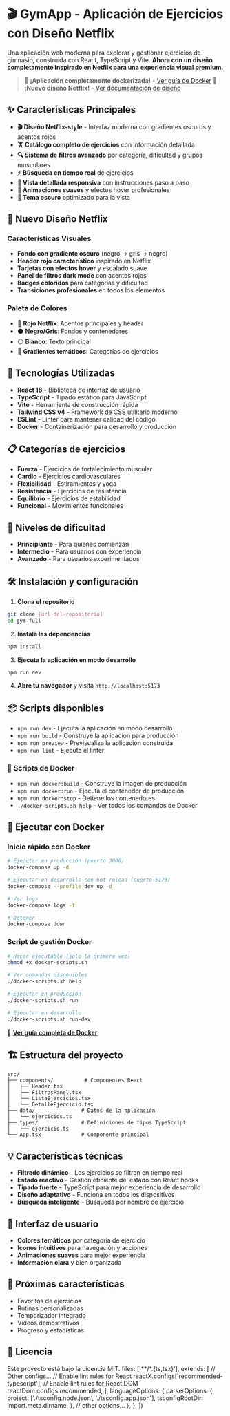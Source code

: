 # 🎬 GymApp - Aplicación de Ejercicios con Diseño Netflix

Una aplicación web moderna para explorar y gestionar ejercicios de gimnasio, construida con React, TypeScript y Vite. **Ahora con un diseño completamente inspirado en Netflix para una experiencia visual premium.**

> 🐳 **¡Aplicación completamente dockerizada!** - [Ver guía de Docker](DOCKER_SUMMARY.md)
> 🎨 **¡Nuevo diseño Netflix!** - [Ver documentación de diseño](NETFLIX_DESIGN.md)

## ✨ Características Principales

- **🎬 Diseño Netflix-style** - Interfaz moderna con gradientes oscuros y acentos rojos
- **🏋️ Catálogo completo de ejercicios** con información detallada
- **🔍 Sistema de filtros avanzado** por categoría, dificultad y grupos musculares
- **⚡ Búsqueda en tiempo real** de ejercicios
- **📱 Vista detallada responsiva** con instrucciones paso a paso
- **🎨 Animaciones suaves** y efectos hover profesionales
- **🌙 Tema oscuro** optimizado para la vista

## 🎨 Nuevo Diseño Netflix

### Características Visuales
- **Fondo con gradiente oscuro** (negro → gris → negro)
- **Header rojo característico** inspirado en Netflix
- **Tarjetas con efectos hover** y escalado suave
- **Panel de filtros dark mode** con acentos rojos
- **Badges coloridos** para categorías y dificultad
- **Transiciones profesionales** en todos los elementos

### Paleta de Colores
- 🔴 **Rojo Netflix**: Acentos principales y header
- ⚫ **Negro/Gris**: Fondos y contenedores
- ⚪ **Blanco**: Texto principal
- 🌈 **Gradientes temáticos**: Categorías de ejercicios

## 🚀 Tecnologías Utilizadas

- **React 18** - Biblioteca de interfaz de usuario
- **TypeScript** - Tipado estático para JavaScript
- **Vite** - Herramienta de construcción rápida
- **Tailwind CSS v4** - Framework de CSS utilitario moderno
- **ESLint** - Linter para mantener calidad del código
- **Docker** - Containerización para desarrollo y producción

## 📋 Categorías de ejercicios

- **Fuerza** - Ejercicios de fortalecimiento muscular
- **Cardio** - Ejercicios cardiovasculares
- **Flexibilidad** - Estiramientos y yoga
- **Resistencia** - Ejercicios de resistencia
- **Equilibrio** - Ejercicios de estabilidad
- **Funcional** - Movimientos funcionales

## 🎯 Niveles de dificultad

- **Principiante** - Para quienes comienzan
- **Intermedio** - Para usuarios con experiencia
- **Avanzado** - Para usuarios experimentados

## 🛠️ Instalación y configuración

1. **Clona el repositorio**
```bash
git clone [url-del-repositorio]
cd gym-full
```

2. **Instala las dependencias**
```bash
npm install
```

3. **Ejecuta la aplicación en modo desarrollo**
```bash
npm run dev
```

4. **Abre tu navegador** y visita `http://localhost:5173`

## 📦 Scripts disponibles

- `npm run dev` - Ejecuta la aplicación en modo desarrollo
- `npm run build` - Construye la aplicación para producción
- `npm run preview` - Previsualiza la aplicación construida
- `npm run lint` - Ejecuta el linter

### 🐳 Scripts de Docker

- `npm run docker:build` - Construye la imagen de producción
- `npm run docker:run` - Ejecuta el contenedor de producción
- `npm run docker:stop` - Detiene los contenedores
- `./docker-scripts.sh help` - Ver todos los comandos de Docker

## 🐳 Ejecutar con Docker

### Inicio rápido con Docker

```bash
# Ejecutar en producción (puerto 3000)
docker-compose up -d

# Ejecutar en desarrollo con hot reload (puerto 5173)
docker-compose --profile dev up -d

# Ver logs
docker-compose logs -f

# Detener
docker-compose down
```

### Script de gestión Docker

```bash
# Hacer ejecutable (solo la primera vez)
chmod +x docker-scripts.sh

# Ver comandos disponibles
./docker-scripts.sh help

# Ejecutar en producción
./docker-scripts.sh run

# Ejecutar en desarrollo
./docker-scripts.sh run-dev
```

📖 **[Ver guía completa de Docker](DOCKER.md)**

## 🏗️ Estructura del proyecto

```
src/
├── components/          # Componentes React
│   ├── Header.tsx
│   ├── FiltrosPanel.tsx
│   ├── ListaEjercicios.tsx
│   └── DetalleEjercicio.tsx
├── data/               # Datos de la aplicación
│   └── ejercicios.ts
├── types/              # Definiciones de tipos TypeScript
│   └── ejercicio.ts
└── App.tsx             # Componente principal
```

## 💡 Características técnicas

- **Filtrado dinámico** - Los ejercicios se filtran en tiempo real
- **Estado reactivo** - Gestión eficiente del estado con React hooks
- **Tipado fuerte** - TypeScript para mejor experiencia de desarrollo
- **Diseño adaptativo** - Funciona en todos los dispositivos
- **Búsqueda inteligente** - Búsqueda por nombre de ejercicio

## 🎨 Interfaz de usuario

- **Colores temáticos** por categoría de ejercicio
- **Iconos intuitivos** para navegación y acciones
- **Animaciones suaves** para mejor experiencia
- **Información clara** y bien organizada

## 🚧 Próximas características

- Favoritos de ejercicios
- Rutinas personalizadas
- Temporizador integrado
- Videos demostrativos
- Progreso y estadísticas

## 📄 Licencia

Este proyecto está bajo la Licencia MIT.
    files: ['**/*.{ts,tsx}'],
    extends: [
      // Other configs...
      // Enable lint rules for React
      reactX.configs['recommended-typescript'],
      // Enable lint rules for React DOM
      reactDom.configs.recommended,
    ],
    languageOptions: {
      parserOptions: {
        project: ['./tsconfig.node.json', './tsconfig.app.json'],
        tsconfigRootDir: import.meta.dirname,
      },
      // other options...
    },
  },
])
```
